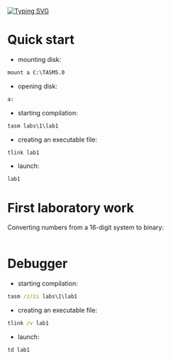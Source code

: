 [![Typing SVG](https://readme-typing-svg.herokuapp.com?color=%2336BCF7&lines=Laboratory+work+in+assembler)]()
# Quick start
- mounting disk:
```cmd
mount a C:\TASM5.0
```
- opening disk:
```cmd
a:
```
- starting compilation:
```cmd
tasm labs\1\lab1
```
- creating an executable file:
```cmd
tlink lab1
```
- launch:
```cmd
lab1
```
 # First laboratory work 
  Converting numbers from a 16-digit system to binary:
  <br></br>
# Debugger
- starting compilation:
```cmd
tasm /z/zi labs\1\lab1
```
- creating an executable file:
```cmd
tlink /v lab1
```
- launch:
```cmd
td lab1
```
